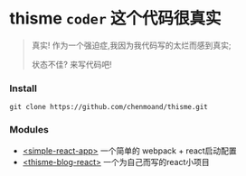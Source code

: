 # thisme ```coder``` 这个代码很真实

> 真实! 作为一个强迫症,我因为我代码写的太烂而感到真实; 
>
> 状态不佳? 来写代码吧! 

### Install

``` git clone https://github.com/chenmoand/thisme.git ``` 

### Modules 

* [\<simple-react-app\>](./simple-react-app)  一个简单的 webpack + react启动配置
* [\<thisme-blog-react\>](./thisme-blog-react) 一个为自己而写的react小项目

